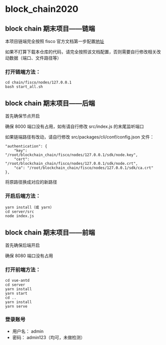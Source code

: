 # block_chain2020

## block chain 期末项目——链端

本项目链端完全按照 fisco 官方文档第一步配置[地址](https://fisco-bcos-documentation.readthedocs.io/zh_CN/latest/docs/installation.html)     

如果不打算下载本仓库的代码，请完全按照该文档配置，否则需要自行修改相关改动数据（端口、文件路径等）

### 打开链端方法：
```
cd chain/fisco/nodes/127.0.0.1
bash start_all.sh
```


## block chain 期末项目——后端

首先确保节点开启  

确保 8000 端口没有占用，如有请自行修改 src/index.js 的末尾监听端口    
 
如果链端路径有改动，请自行修改 src/packages/cli/conf/config.json 文件：
```
"authentication": {
    "key": "/root/blockchain_chain/fisco/nodes/127.0.0.1/sdk/node.key",
    "cert": "/root/blockchain_chain/fisco/nodes/127.0.0.1/sdk/node.crt",
    "ca": "/root/blockchain_chain/fisco/nodes/127.0.0.1/sdk/ca.crt"
},
```
将原路径换成对应的新路径

### 开启后端方法：
```shell
yarn install（或 yarn）
cd server/src
node index.js
```


## block chain 期末项目——前端

首先确保后端开启
    
确保 8080 端口没有占用

### 打开前端方法：
```
cd vue-antd
cd server
yarn install
yarn start
cd ..
yarn install
yarn serve
```

### 登录账号
- 用户名： admin
- 密码： admin123（均可，未做检测）

